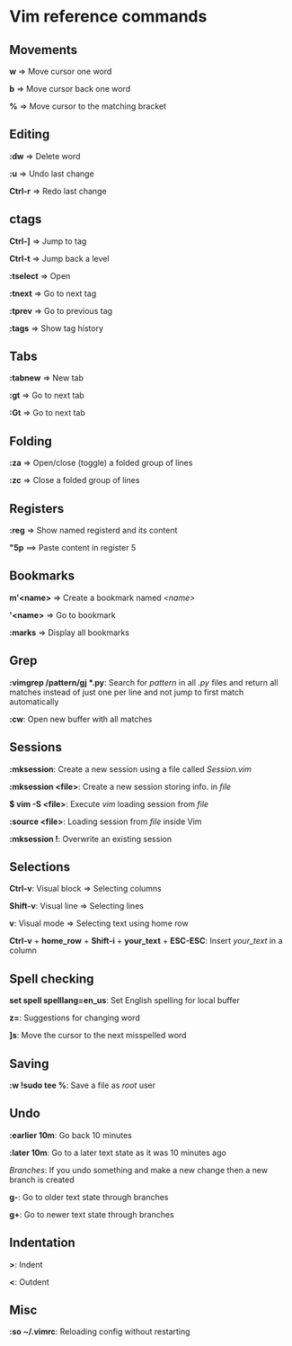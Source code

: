 Vim reference commands
=======================

Movements
---------
**w** => Move cursor one word

**b** => Move cursor back one word

**%** => Move cursor to the matching bracket


Editing
--------

**:dw** => Delete word

**:u** => Undo last change

**Ctrl-r** => Redo last change


ctags
-----

**Ctrl-]** => Jump to tag

**Ctrl-t** => Jump back a level

**:tselect** => Open

**:tnext** => Go to next tag

**:tprev** => Go to previous tag

**:tags** => Show tag history


Tabs
----

**:tabnew** => New tab

**:gt** => Go to next tab

**:Gt** => Go to next tab


Folding
-------

**:za** => Open/close (toggle) a folded group of lines

**:zc** => Close a folded group of lines


Registers
---------

**:reg** => Show named registerd and its content

**"5p** ==> Paste content in register 5


Bookmarks
---------

**m'\<name\>** => Create a bookmark named *\<name\>*

**'\<name\>** => Go to *<name>* bookmark

**:marks** => Display all bookmarks

Grep
----

**:vimgrep /pattern/gj \*.py**: Search for *pattern* in all *.py* files and return all matches instead of just one per line and not jump to first match automatically

**:cw**: Open new buffer with all matches

Sessions
---------

**:mksession**: Create a new session using a file called *Session.vim*

**:mksession \<file\>**: Create a new session storing info. in *file*

**$ vim -S \<file\>**: Execute *vim* loading session from *file*

**:source \<file\>**: Loading session from *file* inside Vim

**:mksession !**: Overwrite an existing session

Selections
-----------

**Ctrl-v**: Visual block => Selecting columns

**Shift-v**: Visual line => Selecting lines

**v**: Visual mode => Selecting text using home row

**Ctrl-v** + **home_row** + **Shift-i** + **your_text** + **ESC-ESC**: Insert *your_text* in a column

Spell checking
--------------

**set spell spelllang=en_us**: Set English spelling for local buffer

**z=**: Suggestions for changing word

**]s**: Move the cursor to the next misspelled word

Saving
------

**:w !sudo tee %**: Save a file as *root* user

Undo
----

**:earlier 10m**: Go back 10 minutes

**:later 10m**: Go to a later text state as it was 10 minutes ago

*Branches*: If you undo something and make a new change then a new branch is
created

**g-**: Go to older text state through branches

**g+**: Go to newer text state through branches

Indentation
------------

**>**: Indent

**<**: Outdent

Misc
-----

**:so ~/.vimrc**: Reloading config without restarting
